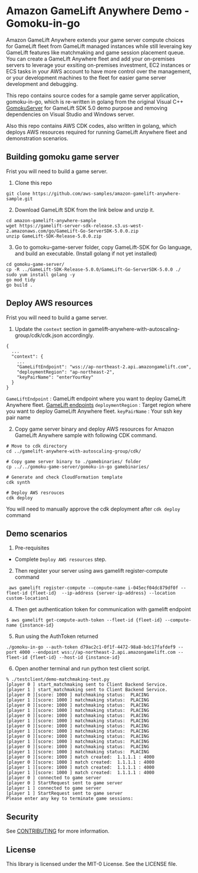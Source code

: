 # Amazon GameLift Anywhere Demo - Gomoku-in-go

Amazon GameLift Anywhere extends your game server compute choices for GameLift fleet from GameLift managed instances while still leveraing key GameLift features like matchmaking and game session placement queue. You can create a GameLift Anywhere fleet and add your on-premises servers to leverage your exsiting on-premises investment, EC2 instances or ECS tasks in your AWS account to have more control over the management, or your development machines to the fleet for easier game server development and debugging.

This repo contains source codes for a sample game server application, gomoku-in-go, which is re-written in golang from the original Visual C++ [GomokuServer](https://github.com/aws-samples/aws-gamelift-sample/tree/master/GomokuServer) for GameLift SDK 5.0 demo purpose and removing dependencies on Visual Studio and Windows server. 

Also this repo contains AWS CDK codes, also written in golang, which deploys AWS resources required for running GameLift Anywhere fleet and demonstration scenarios.


## Building gomoku game server
Frist you will need to build a game server.

1. Clone this repo

```
git clone https://github.com/aws-samples/amazon-gamelift-anywhere-sample.git
```

2. Download GameLift SDK from the link below and unzip it.

```
cd amazon-gamelift-anywhere-sample
wget https://gamelift-server-sdk-release.s3.us-west-2.amazonaws.com/go/GameLift-Go-ServerSDK-5.0.0.zip
unzip GameLift-SDK-Release-5.0.0.zip
```

3. Go to gomoku-game-server folder, copy GameLift-SDK for Go language, and build an executable. (Install golang if not yet installed)

```
cd gomoku-game-server/
cp -R ../GameLift-SDK-Release-5.0.0/GameLift-Go-ServerSDK-5.0.0 ./
sudo yum install golang -y
go mod tidy
go build .

```
## Deploy AWS resources
Frist you will need to build a game server.

1. Update the `context` section in gamelift-anywhere-with-autoscaling-group/cdk/cdk.json accordingly. 

```
{
  ...
  "context": {
    ... 
    "GameLiftEndpoint": "wss://ap-northeast-2.api.amazongamelift.com", 
    "deploymentRegion": "ap-northeast-2",
    "keyPairName": "enterYourKey"
  }
}

```
   `GameLiftEndpoint` : GameLift endpoint where you want to deploy GameLift Anywhere fleet. [GameLift endpoints](https://docs.aws.amazon.com/general/latest/gr/gamelift.html)
   `deploymentRegion` : Target region where you want to deploy GameLift Anywhere fleet.
   `keyPairName` : Your ssh key pair name

2. Copy game server binary and deploy AWS resources for Amazon GameLift Anywhere sample with following CDK command.

```
# Move to cdk directory
cd ../gamelift-anywhere-with-autoscaling-group/cdk/

# Copy game server binary to ./gamebinaries/ folder
cp ../../gomoku-game-server/gomoku-in-go gamebinaries/

# Generate and check CloudFormation template 
cdk synth

# Deploy AWS resrouces
cdk deploy

```
You will need to manually approve the cdk deployment after `cdk deploy` command

## Demo scenarios

1. Pre-requisites
 - Complete `Deploy AWS resources` step.


2. Then register your server using aws gamelift register-compute command

```
 aws gamelift register-compute --compute-name i-045ecf04dc879df0f --fleet-id {fleet-id}  --ip-address {server-ip-address} --location custom-location1

```

4. Then get authentication token for communication with gamelift endpoint

```
$ aws gamelift get-compute-auth-token --fleet-id {fleet-id} --compute-name {instance-id}
```

5. Run using the AuthToken returned

```
./gomoku-in-go --auth-token d79ac2c1-0f1f-4472-98a8-bdc17fafdef9 --port 4000 --endpoint wss://ap-northeast-2.api.amazongamelift.com --fleet-id {fleet-id} --host-id {instance-id}
```

6. Open another terminal and run python test client script. 

```
% ./testclient/demo-matchmaking-test.py
[player 0 ] start_matchmaking sent to Client Backend Service.
[player 1 ] start_matchmaking sent to Client Backend Service.
[player 0 ][score: 1000 ] matchmaking status:  PLACING
[player 1 ][score: 1000 ] matchmaking status:  PLACING
[player 0 ][score: 1000 ] matchmaking status:  PLACING
[player 1 ][score: 1000 ] matchmaking status:  PLACING
[player 0 ][score: 1000 ] matchmaking status:  PLACING
[player 1 ][score: 1000 ] matchmaking status:  PLACING
[player 0 ][score: 1000 ] matchmaking status:  PLACING
[player 1 ][score: 1000 ] matchmaking status:  PLACING
[player 0 ][score: 1000 ] matchmaking status:  PLACING
[player 1 ][score: 1000 ] matchmaking status:  PLACING
[player 0 ][score: 1000 ] matchmaking status:  PLACING
[player 1 ][score: 1000 ] matchmaking status:  PLACING
[player 0 ][score: 1000 ] match created:  1.1.1.1 : 4000
[player 0 ][score: 1000 ] match created:  1.1.1.1 : 4000
[player 1 ][score: 1000 ] match created:  1.1.1.1 : 4000
[player 1 ][score: 1000 ] match created:  1.1.1.1 : 4000
[player 0 ] connected to game server
[player 0 ] StartRequest sent to game server
[player 1 ] connected to game server
[player 1 ] StartRequest sent to game server
Please enter any key to terminate game sessions:

```

## Security

See [CONTRIBUTING](CONTRIBUTING.md#security-issue-notifications) for more information.

## License

This library is licensed under the MIT-0 License. See the LICENSE file.

